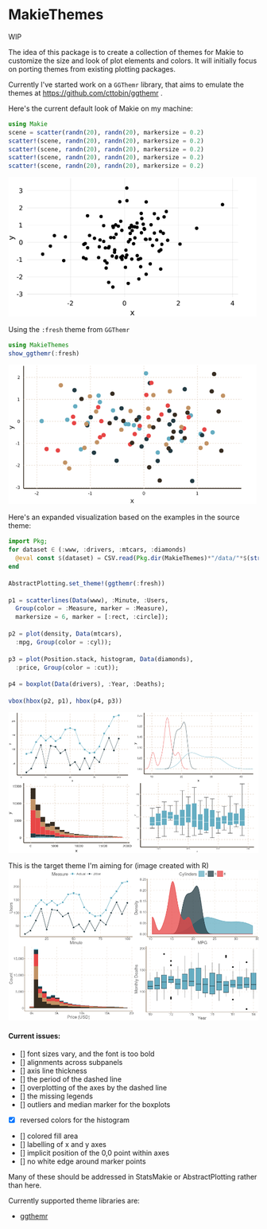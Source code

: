 # MakieThemes

WIP

The idea of this package is to create a collection of themes for Makie to customize
the size and look of plot elements and colors. It will initially focus on porting
themes from existing plotting packages.

Currently I've started work on a `GGThemr` library, that aims to emulate the themes
at https://github.com/cttobin/ggthemr .

Here's the current default look of Makie on my machine:

```julia
using Makie
scene = scatter(randn(20), randn(20), markersize = 0.2)
scatter!(scene, randn(20), randn(20), markersize = 0.2)
scatter!(scene, randn(20), randn(20), markersize = 0.2)
scatter!(scene, randn(20), randn(20), markersize = 0.2)
scatter!(scene, randn(20), randn(20), markersize = 0.2)
```
<img src="img/default.png" alt="default" width="500"/>

Using the `:fresh` theme from `GGThemr`
```julia
using MakieThemes
show_ggthemr(:fresh)
```
<img src="img/fresh.png" alt="ggthemr" width="500"/>

Here's an expanded visualization based on the examples in the source theme:
```julia
import Pkg;
for dataset ∈ (:www, :drivers, :mtcars, :diamonds)
  @eval const $(dataset) = CSV.read(Pkg.dir(MakieThemes)*"/data/"*$(string(dataset))*".tsv", delim = '\t', allowmissing = :none)
end

AbstractPlotting.set_theme!(ggthemr(:fresh))

p1 = scatterlines(Data(www), :Minute, :Users,
  Group(color = :Measure, marker = :Measure),
  markersize = 6, marker = [:rect, :circle]);

p2 = plot(density, Data(mtcars),
  :mpg, Group(color = :cyl));

p3 = plot(Position.stack, histogram, Data(diamonds),
  :price, Group(color = :cut));

p4 = boxplot(Data(drivers), :Year, :Deaths);

vbox(hbox(p2, p1), hbox(p4, p3))
```
![ggthemr_full](img/ggthemr_full_fresh.png)

This is the target theme I'm aiming for (image created with R)
![ggthemr](img/fresh_ggthemr_r.png)

#### Current issues:
- [] font sizes vary, and the font is too bold
- [] alignments across subpanels
- [] axis line thickness
- [] the period of the dashed line
- [] overplotting of the axes by the dashed line
- [] the missing legends
- [] outliers and median marker for the boxplots
- [x] reversed colors for the histogram
- [] colored fill area
- [] labelling of x and y axes
- [] implicit position of the 0,0 point within axes
- [] no white edge around marker points

Many of these should be addressed in StatsMakie or AbstractPlotting rather than here.

Currently supported theme libraries are:
- [ggthemr](ggthemr.md)
